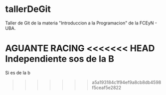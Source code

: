 # tallerDeGit

Taller de Git de la materia "Introduccion a la Programacion" de la FCEyN - UBA.

AGUANTE RACING
<<<<<<< HEAD
Independiente sos de la B
=======
Si es de la b
>>>>>>> a5a193184c1f94ef9a8cb8db4598f5ceaf5e2822
